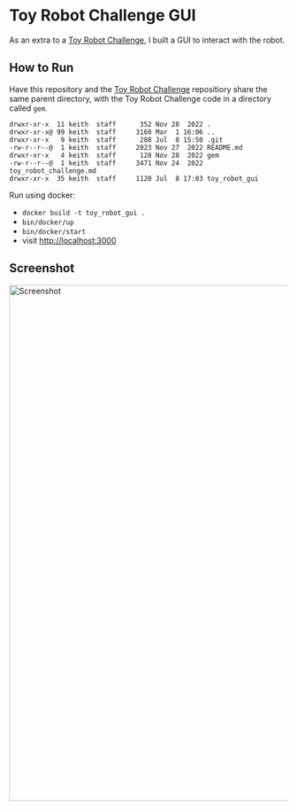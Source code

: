 # Toy Robot Challenge GUI

As an extra to a [Toy Robot Challenge](https://github.com/keithrowell/toy_robot_challenge_gui), I built a GUI to interact with the robot.

## How to Run

Have this repository and the [Toy Robot Challenge](https://github.com/keithrowell/toy_robot_challenge_gui) repositiory share the same parent directory, with the Toy Robot Challenge code in a directory called `gem`.

```shell
drwxr-xr-x  11 keith  staff      352 Nov 28  2022 .
drwxr-xr-x@ 99 keith  staff     3168 Mar  1 16:06 ..
drwxr-xr-x   9 keith  staff      288 Jul  8 15:50 .git
-rw-r--r--@  1 keith  staff     2023 Nov 27  2022 README.md
drwxr-xr-x   4 keith  staff      128 Nov 28  2022 gem
-rw-r--r--@  1 keith  staff     3471 Nov 24  2022 toy_robot_challenge.md
drwxr-xr-x  35 keith  staff     1120 Jul  8 17:03 toy_robot_gui
```

Run using docker:

- `docker build -t toy_robot_gui .`
- `bin/docker/up`
- `bin/docker/start`
- visit <http://localhost:3000>

## Screenshot

<img width="931" alt="Screenshot" src="https://github.com/keithrowell/toy_robot_challenge_gui/assets/792745/4fe18e48-8d83-475a-ae93-f4d16bc0bc98">

